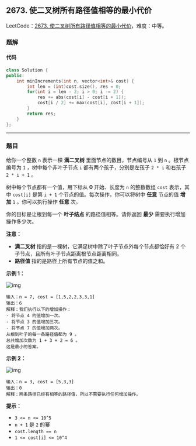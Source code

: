 ## 2673. 使二叉树所有路径值相等的最小代价

LeetCode：[2673. 使二叉树所有路径值相等的最小代价](https://leetcode.cn/problems/make-costs-of-paths-equal-in-a-binary-tree/)，难度：中等。

### 题解

#### 代码

```c++
class Solution {
public:
    int minIncrements(int n, vector<int>& cost) {
        int len = (int)cost.size(), res = 0;
        for(int i = len - 2; i > 0; i -= 2) {
            res += abs(cost[i] - cost[i + 1]);
            cost[i / 2] += max(cost[i], cost[i + 1]);
        }
        return res;
    }
};
```



---



### 题目

给你一个整数 `n` 表示一棵 **满二叉树** 里面节点的数目，节点编号从 `1` 到 `n` 。根节点编号为 `1` ，树中每个非叶子节点 `i` 都有两个孩子，分别是左孩子 `2 * i` 和右孩子 `2 * i + 1` 。

树中每个节点都有一个值，用下标从 **0** 开始、长度为 `n` 的整数数组 `cost` 表示，其中 `cost[i]` 是第 `i + 1` 个节点的值。每次操作，你可以将树中 **任意** 节点的值 **增加** `1` 。你可以执行操作 **任意** 次。

你的目标是让根到每一个 **叶子结点** 的路径值相等。请你返回 **最少** 需要执行增加操作多少次。

**注意：**

- **满二叉树** 指的是一棵树，它满足树中除了叶子节点外每个节点都恰好有 2 个子节点，且所有叶子节点距离根节点距离相同。
- **路径值** 指的是路径上所有节点的值之和。

 

**示例 1：**

![img](https://gitee.com/xwl66/leetcode/raw/master/image/2673-binaryytreeedrawio-4.png)

```
输入：n = 7, cost = [1,5,2,2,3,3,1]
输出：6
解释：我们执行以下的增加操作：
- 将节点 4 的值增加一次。
- 将节点 3 的值增加三次。
- 将节点 7 的值增加两次。
从根到叶子的每一条路径值都为 9 。
总共增加次数为 1 + 3 + 2 = 6 。
这是最小的答案。
```

**示例 2：**

![img](https://gitee.com/xwl66/leetcode/raw/master/image/2673-binaryytreee2drawio.png)

```
输入：n = 3, cost = [5,3,3]
输出：0
解释：两条路径已经有相等的路径值，所以不需要执行任何增加操作。
```

 

**提示：**

- `3 <= n <= 10^5`
- `n + 1` 是 `2` 的幂
- `cost.length == n`
- `1 <= cost[i] <= 10^4`


